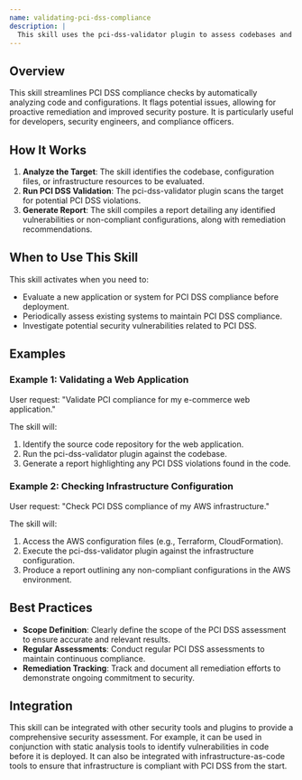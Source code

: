 ```yaml
---
name: validating-pci-dss-compliance
description: |
  This skill uses the pci-dss-validator plugin to assess codebases and infrastructure configurations for compliance with the Payment Card Industry Data Security Standard (PCI DSS). It identifies potential vulnerabilities and deviations from PCI DSS requirements. Use this skill when the user requests to "validate PCI compliance", "check PCI DSS", "assess PCI security", or "review PCI standards" for a given project or configuration. It helps ensure that systems handling cardholder data meet the necessary security controls.
---
```


## Overview

This skill streamlines PCI DSS compliance checks by automatically analyzing code and configurations. It flags potential issues, allowing for proactive remediation and improved security posture. It is particularly useful for developers, security engineers, and compliance officers.

## How It Works

1. **Analyze the Target**: The skill identifies the codebase, configuration files, or infrastructure resources to be evaluated.
2. **Run PCI DSS Validation**: The pci-dss-validator plugin scans the target for potential PCI DSS violations.
3. **Generate Report**: The skill compiles a report detailing any identified vulnerabilities or non-compliant configurations, along with remediation recommendations.

## When to Use This Skill

This skill activates when you need to:
- Evaluate a new application or system for PCI DSS compliance before deployment.
- Periodically assess existing systems to maintain PCI DSS compliance.
- Investigate potential security vulnerabilities related to PCI DSS.

## Examples

### Example 1: Validating a Web Application

User request: "Validate PCI compliance for my e-commerce web application."

The skill will:
1. Identify the source code repository for the web application.
2. Run the pci-dss-validator plugin against the codebase.
3. Generate a report highlighting any PCI DSS violations found in the code.

### Example 2: Checking Infrastructure Configuration

User request: "Check PCI DSS compliance of my AWS infrastructure."

The skill will:
1. Access the AWS configuration files (e.g., Terraform, CloudFormation).
2. Execute the pci-dss-validator plugin against the infrastructure configuration.
3. Produce a report outlining any non-compliant configurations in the AWS environment.

## Best Practices

- **Scope Definition**: Clearly define the scope of the PCI DSS assessment to ensure accurate and relevant results.
- **Regular Assessments**: Conduct regular PCI DSS assessments to maintain continuous compliance.
- **Remediation Tracking**: Track and document all remediation efforts to demonstrate ongoing commitment to security.

## Integration

This skill can be integrated with other security tools and plugins to provide a comprehensive security assessment. For example, it can be used in conjunction with static analysis tools to identify vulnerabilities in code before it is deployed. It can also be integrated with infrastructure-as-code tools to ensure that infrastructure is compliant with PCI DSS from the start.